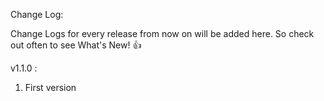 Change Log:

Change Logs for every release from now on will be added here. So check out often to see What's New! :+1:

v1.1.0 :
1. First version
